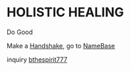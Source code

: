 # HOLISTIC HEALING 

Do Good

Make a [Handshake](https://handshake.org/), go to [NameBase](https://namebase.io/)

inquiry [bthespirit777](https://protonmail.com/)
